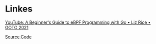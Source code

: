 # Linkes

[YouTube: A Beginner's Guide to eBPF Programming with Go • Liz Rice • GOTO 2021](https://www.youtube.com/watch?v=uBqRv8bDroc)

[Source Code](https://github.com/lizrice/libbpfgo-beginners)
